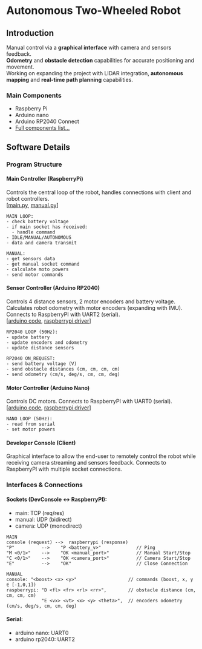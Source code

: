 # Autonomous Two-Wheeled Robot
## Introduction
Manual control via a **graphical interface** with camera and sensors feedback.  
**Odometry** and **obstacle detection** capabilities for accurate positioning and movement.  
Working on expanding the project with LIDAR integration, **autonomous mapping** and **real-time path planning** capabilities.  


### Main Components
- Raspberry Pi 
- Arduino nano
- Arduino RP2040 Connect
- [Full components list...](schematics/compnents_list.md)

## Software Details
### Program Structure
#### Main Controller  (RaspberryPi)
Controls the central loop of the robot, handles connections with client and robot controllers.  
[[main.py](src/raspberry_pi/main.py), [manual.py](src/raspberry_pi/manual.py)]
```
MAIN LOOP:
- check battery voltage
- if main socket has received:
  - handle command
- IDLE/MANUAL/AUTONOMOUS
- data and camera transmit

MANUAL:
- get sensors data
- get manual socket command
- calculate moto powers
- send motor commands
```
#### Sensor Controller (Arduino RP2040)
Controls 4 distance sensors, 2 motor encoders and battery voltage.
Calculates robot odometry with motor encoders (expanding with IMU).
Connects to RaspberryPI with UART2 (serial).  
[[arduino code](src/rp2040/main_serial.ino),  [raspberrypi driver](src/raspberrypi/rp2040.py)]
```
RP2040 LOOP (50Hz):
- update battery
- update encoders and odometry
- update distance sensors

RP2040 ON_REQUEST:
- send battery voltage (V)
- send obstacle distances (cm, cm, cm, cm)
- send odometry (cm/s, deg/s, cm, cm, deg)
```
#### Motor Controller (Arduino Nano)
Controls DC motors.
Connects to RaspberryPI with UART0 (serial).  
[[arduino code](src/nano/main.ino),  [raspberrypi driver](src/raspberrypi/nano.py)]
```
NANO LOOP (50Hz):
- read from serial
- set motor powers
```
#### Developer Console (Client)
Graphical interface to allow the end-user to remotely control the robot while receiving camera streaming and sensors feedback.
Connects to RaspberryPI with multiple socket connections.

### Interfaces & Connections

#### Sockets (DevConsole <-> RaspberryPI):
- main: TCP (req/res)
- manual: UDP (bidirect)
- camera: UDP (monodirect)
```
MAIN
console (request) -->  raspberrypi (response)
"P"          -->    "P <battery_v>"             // Ping
"M <0/1>"    -->    "OK <manual_port>"          // Manual Start/Stop
"C <0/1>"    -->    "OK <camera_port>"          // Camera Start/Stop
"E"          -->    "OK"                        // Close Connection

MANUAL
console: "<boost> <x> <y>"                   // commands (boost, x, y ∈ [-1,0,1])
raspberrypi: "D <fl> <fr> <rl> <rr>",        // obstacle distance (cm, cm, cm, cm)
             "E <vx> <vt> <x> <y> <theta>",  // encoders odometry (cm/s, deg/s, cm, cm, deg)
```

#### Serial:
- arduino nano: UART0
- arduino rp2040: UART2






